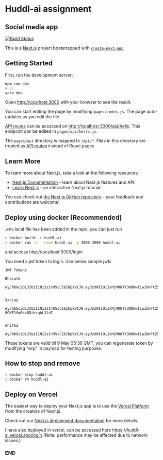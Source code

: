 # Huddl-ai assignment
## Social media app

[![Build Status](https://travis-ci.org/joemccann/dillinger.svg?branch=master)](https://travis-ci.org/joemccann/dillinger)

This is a [Next.js](https://nextjs.org/) project bootstrapped with [`create-next-app`](https://github.com/vercel/next.js/tree/canary/packages/create-next-app).

## Getting Started

First, run the development server:

```bash
npm run dev
# or
yarn dev
```

Open [http://localhost:3000](http://localhost:3000) with your browser to see the result.

You can start editing the page by modifying `pages/index.js`. The page auto-updates as you edit the file.

[API routes](https://nextjs.org/docs/api-routes/introduction) can be accessed on [http://localhost:3000/api/hello](http://localhost:3000/api/hello). This endpoint can be edited in `pages/api/hello.js`.

The `pages/api` directory is mapped to `/api/*`. Files in this directory are treated as [API routes](https://nextjs.org/docs/api-routes/introduction) instead of React pages.

## Learn More

To learn more about Next.js, take a look at the following resources:

- [Next.js Documentation](https://nextjs.org/docs) - learn about Next.js features and API.
- [Learn Next.js](https://nextjs.org/learn) - an interactive Next.js tutorial.

You can check out [the Next.js GitHub repository](https://github.com/vercel/next.js/) - your feedback and contributions are welcome!

## Deploy using docker (Recommended)
.env.local file has been added in the repo, you can just run

```bash
> docker build -t huddl-ai .
> docker run -d --name huddl-ai -p 3000:3000 huddl-ai
```

and access http://localhost:3000/login

You need a jwt token to login. Use below sample jwts

```
JWT Tokens

Bharath

eyJhbGciOiJIUzI1NiIsInR5cCI6IkpXVCJ9.eyJzdWIiOiIxMjM0NTY3ODkwIiwibmFtZSI6IkJoYXJhdGgiLCJpZCI6InNxTDFPSkRubmNxTkVGV1lTeEFaIiwiaWF0IjoxNjE5NTA1ODIxLCJleHAiOjE2MjA1MDU4MjF9.x49Wt89fod751sIahASYTu6XKPRlhJlqNl0i18t4qFU


Sanjay

eyJhbGciOiJIUzI1NiIsInR5cCI6IkpXVCJ9.eyJzdWIiOiIxMjM0NTY3ODkwIiwibmFtZSI6IlNhbmpheSIsImlkIjoialo5MkozaE5nQVNlMnVSRENCUW4iLCJpYXQiOjE2MTk1MDU4MjEsImV4cCI6MTYyMDUwNTgyMX0.oDimnvv40Ji7sWevG2ah-8OKF1Vn0kcODrbrqAL1ldI


Anitha

eyJhbGciOiJIUzI1NiIsInR5cCI6IkpXVCJ9.eyJzdWIiOiIxMjM0NTY3ODkwIiwibmFtZSI6IkFuaXRoYSIsImlkIjoidG9DR1hBUEFySHZuQzg1NzVqYzQiLCJpYXQiOjE2MTk1MDU4MjEsImV4cCI6MTYyMDUwNTgyMX0.7cHKuujHPm2_LevQBReGKfTcipEes8twZ4B4PR6kgkA

```
These tokens are valid till 9 May 05:30 GMT, you can regenerate token by modifying "exp" in payload for testing purposes.


## How to stop and remove

```bash
> docker stop huddl-ai
> docker rm huddl-ai
```


## Deploy on Vercel

The easiest way to deploy your Next.js app is to use the [Vercel Platform](https://vercel.com/new?utm_medium=default-template&filter=next.js&utm_source=create-next-app&utm_campaign=create-next-app-readme) from the creators of Next.js.

Check out our [Next.js deployment documentation](https://nextjs.org/docs/deployment) for more details.

I have also deployed in vercel, can be accessed here https://huddl-ai.vercel.app/login
(Note: performance may be affected due to network issues.)


### END


